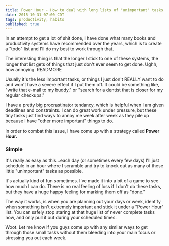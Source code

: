 ```yaml
---
title: Power Hour - How to deal with long lists of "unimportant" tasks
date: 2015-10-31 07:00 CDT
tags: productivity, habits
published: true
---
```


In an attempt to get a lot of shit done, I have done what many books and
productivity systems have recommended over the years, which is to create a "todo" list and I'll do my best to work through that.

The interesting thing is that the longer I stick to one of these systems, the
longer that list gets of things that just don't ever seem to get done. Ughh, how
annoying. READMORE

Usually it's the less important tasks, or things I just don't REALLY want to do
and won't have a severe effect if I put them off. It could be  something like, "write that e-mail to my buddy," or "search for a dentist that is closer for my regular checkups."

I have a pretty big procrastinator tendancy, which is helpful when I am given
deadlines and constraints. I can do great work under pressure, but these tiny
tasks just find ways to annoy me week after week as they pile up because I have
"other more important" things to do.

In order to combat this issue, I have come up with a strategy called **Power Hour.**

### Simple

It's really as easy as this...each day (or sometimes every few days) I'll just
schedule in an hour where I scramble and try to knock out as many of these
little "unimportant" tasks as possible.

It's actually kind of fun sometimes. I've made it into a bit of a game to see
how much I can do. There is no real feeling of loss if I don't do these tasks,
but they have a huge happy feeling for marking them off as "done."

The way it works, is when you are planning out your days or week, identify when
something isn't extremely important and stick it under a "Power Hour" list. You
can safely stop staring at that huge list of never complete tasks now, and only
pull it out during your scheduled times.

Woot. Let me know if you guys come up with any similar ways to get through those
small tasks without them bleeding into your main focus or stressing you out each
week.
